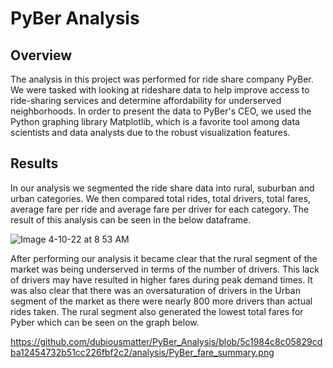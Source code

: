 # PyBer Analysis

## Overview

The analysis in this project was performed for ride share company PyBer. We were tasked with looking at rideshare data to help improve access to ride-sharing services and determine affordability for underserved neighborhoods. In order to present the data to PyBer's CEO, we used the Python graphing library Matplotlib, which is a favorite tool among data scientists and data analysts due to the robust visualization features.

## Results

In our analysis we segmented the ride share data into rural, suburban and urban categories. We then compared total rides, total drivers, total fares, average fare per ride and average fare per driver for each category. The result of this analysis can be seen in the below dataframe.

![Image 4-10-22 at 8 53 AM](https://user-images.githubusercontent.com/101157423/162619598-29d89169-4dce-44b1-91be-6bff60930fb1.png)

After performing our analysis it became clear that the rural segment of the market was being underserved in terms of the number of drivers. This lack of drivers may have resulted in higher fares during peak demand times. It was also clear that there was an oversaturation of drivers in the Urban segment of the market as there were nearly 800 more drivers than actual rides taken. The rural segment also generated the lowest total fares for Pyber which can be seen on the graph below.

https://github.com/dubiousmatter/PyBer_Analysis/blob/5c1984c8c05829cdba12454732b51cc226fbf2c2/analysis/PyBer_fare_summary.png

